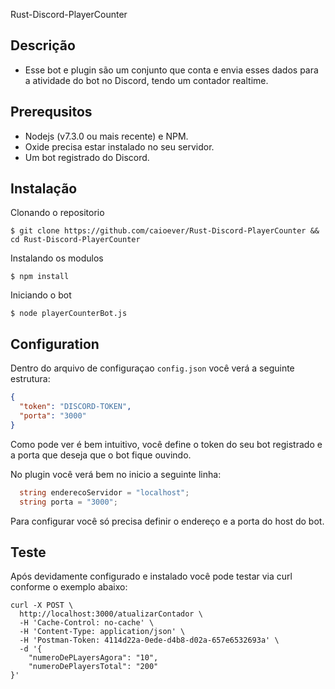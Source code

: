 
Rust-Discord-PlayerCounter

## Descrição

- Esse bot e plugin são um conjunto que conta e envia esses dados para a atividade do bot no Discord, tendo um contador realtime.

## Prerequsitos

- Nodejs (v7.3.0 ou mais recente) e NPM.
- Oxide precisa estar instalado no seu servidor.
- Um bot registrado do Discord.

## Instalação

Clonando o repositorio

`$ git clone https://github.com/caioever/Rust-Discord-PlayerCounter && cd Rust-Discord-PlayerCounter`

Instalando os modulos

`$ npm install`

Iniciando o bot

`$ node playerCounterBot.js`

## Configuration
Dentro do arquivo de configuraçao `config.json` você verá a seguinte estrutura:

```json
{
  "token": "DISCORD-TOKEN",
  "porta": "3000"
}
```

Como pode ver é bem intuitivo, você define o token do seu bot registrado e a porta que deseja que o bot fique ouvindo.

No plugin você verá bem no inicio a seguinte linha:
```cs
  string enderecoServidor = "localhost";
  string porta = "3000";
```
Para configurar você só precisa definir o endereço e a porta do host do bot.

## Teste
Após devidamente configurado e instalado você pode testar via curl conforme o exemplo abaixo:
```curl
curl -X POST \
  http://localhost:3000/atualizarContador \
  -H 'Cache-Control: no-cache' \
  -H 'Content-Type: application/json' \
  -H 'Postman-Token: 4114d22a-0ede-d4b8-d02a-657e6532693a' \
  -d '{
	"numeroDePLayersAgora": "10",
	"numeroDePlayersTotal": "200"
}'
```
